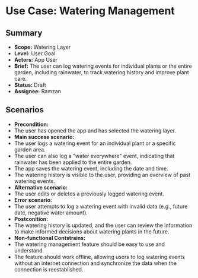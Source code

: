 
# Use Case: Watering Management

## Summary

- **Scope:** Watering Layer
- **Level:** User Goal
- **Actors:** App User
- **Brief:** The user can log watering events for individual plants or the entire garden, including rainwater, to track watering history and improve plant care.
- **Status:** Draft
- **Assignee:** Ramzan

## Scenarios

- **Precondition:**
 - The user has opened the app and has selected the watering layer.
- **Main success scenario:**
 - The user logs a watering event for an individual plant or a specific garden area.
 - The user can also log a "water everywhere" event, indicating that rainwater has been applied to the entire garden.
 - The app saves the watering event, including the date and time.
 - The watering history is visible to the user, providing an overview of past watering events.
- **Alternative scenario:**
 - The user edits or deletes a previously logged watering event.
- **Error scenario:**
 - The user attempts to log a watering event with invalid data (e.g., future date, negative water amount). 
- **Postconition:**
 - The watering history is updated, and the user can review the information to make informed decisions about watering plants in the future.
- **Non-functional Contstrains:**
 - The watering management feature should be easy to use and understand.
 - The feature should work offline, allowing users to log watering events without an internet connection and synchronize the data when the connection is reestablished.
